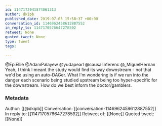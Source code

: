 ```yaml
---
id: 1147172941874061313
author: dkipb
published_date: 2019-07-05 15:58:37 +00:00
conversation_id: 1146962458612887552
in_reply_to: 1147170576647278592
retweet: None
quoted_tweet: None
type: tweet
tags:

---
```


@EpiEllie @AdamPalayew @yudapearl @causalinferenc @_MiguelHernan Yeah, I think I meant the study would find its way downstream - not that we'd be using an auto-DAGer. What I'm wondering is if we run into the danger each scenario being studied upstream being too hyper-specific for the downstream. How do we best inform the doctor/gamblers.

### Metadata

Author: [[@dkipb]]
Conversation: [[conversation-1146962458612887552]]
In reply to: [[1147170576647278592]]
Retweet of: [[None]]
Quoted tweet: [[None]]
